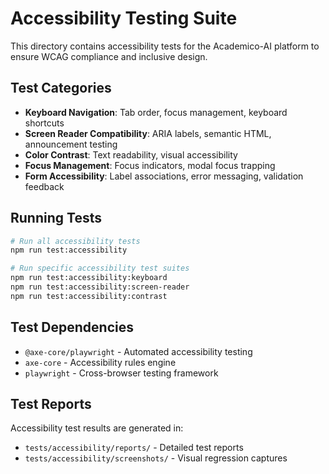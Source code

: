 # Accessibility Testing Suite

This directory contains accessibility tests for the Academico-AI platform to ensure WCAG compliance and inclusive design.

## Test Categories

- **Keyboard Navigation**: Tab order, focus management, keyboard shortcuts
- **Screen Reader Compatibility**: ARIA labels, semantic HTML, announcement testing
- **Color Contrast**: Text readability, visual accessibility
- **Focus Management**: Focus indicators, modal focus trapping
- **Form Accessibility**: Label associations, error messaging, validation feedback

## Running Tests

```bash
# Run all accessibility tests
npm run test:accessibility

# Run specific accessibility test suites
npm run test:accessibility:keyboard
npm run test:accessibility:screen-reader
npm run test:accessibility:contrast
```

## Test Dependencies

- `@axe-core/playwright` - Automated accessibility testing
- `axe-core` - Accessibility rules engine
- `playwright` - Cross-browser testing framework

## Test Reports

Accessibility test results are generated in:

- `tests/accessibility/reports/` - Detailed test reports
- `tests/accessibility/screenshots/` - Visual regression captures
